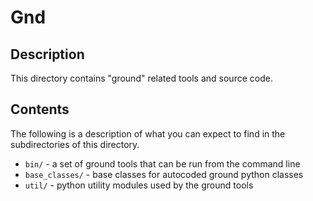 # Gnd

## Description

This directory contains "ground" related tools and source code.

## Contents

The following is a description of what you can expect to find in the subdirectories of this directory.

* `bin/` - a set of ground tools that can be run from the command line
* `base_classes/` - base classes for autocoded ground python classes
* `util/` - python utility modules used by the ground tools
